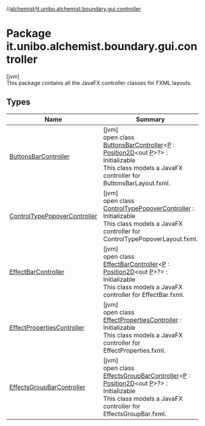 //[alchemist](../../index.md)/[it.unibo.alchemist.boundary.gui.controller](index.md)

# Package it.unibo.alchemist.boundary.gui.controller

[jvm]\
This package contains all the JavaFX controller classes for FXML layouts.

## Types

| Name | Summary |
|---|---|
| [ButtonsBarController](-buttons-bar-controller/index.md) | [jvm]<br>open class [ButtonsBarController](-buttons-bar-controller/index.md)<[P](-buttons-bar-controller/index.md) : [Position2D](../it.unibo.alchemist.model.interfaces/-position2-d/index.md)<out [P](../it.unibo.alchemist.boundary.monitor.generic/-numeric-label-monitor/index.md)>?> : Initializable<br>This class models a JavaFX controller for ButtonsBarLayout.fxml. |
| [ControlTypePopoverController](-control-type-popover-controller/index.md) | [jvm]<br>open class [ControlTypePopoverController](-control-type-popover-controller/index.md) : Initializable<br>This class models a JavaFX controller for ControlTypePopoverLayout.fxml. |
| [EffectBarController](-effect-bar-controller/index.md) | [jvm]<br>open class [EffectBarController](-effect-bar-controller/index.md)<[P](-effect-bar-controller/index.md) : [Position2D](../it.unibo.alchemist.model.interfaces/-position2-d/index.md)<out [P](../it.unibo.alchemist.boundary.monitor.generic/-numeric-label-monitor/index.md)>?> : Initializable<br>This class models a JavaFX controller for EffectBar.fxml. |
| [EffectPropertiesController](-effect-properties-controller/index.md) | [jvm]<br>open class [EffectPropertiesController](-effect-properties-controller/index.md) : Initializable<br>This class models a JavaFX controller for EffectProperties.fxml. |
| [EffectsGroupBarController](-effects-group-bar-controller/index.md) | [jvm]<br>open class [EffectsGroupBarController](-effects-group-bar-controller/index.md)<[P](-effects-group-bar-controller/index.md) : [Position2D](../it.unibo.alchemist.model.interfaces/-position2-d/index.md)<out [P](../it.unibo.alchemist.boundary.monitor.generic/-numeric-label-monitor/index.md)>?> : Initializable<br>This class models a JavaFX controller for EffectsGroupBar.fxml. |
